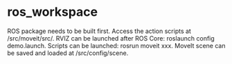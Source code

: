 # ros_workspace
ROS package needs to be built first.
Access the action scripts at /src/moveit/src/. 
RVIZ can be launched after ROS Core: roslaunch config demo.launch. 
Scripts can be launched: rosrun moveit xxx. 
MoveIt scene can be saved and loaded at /src/config/scene. 
